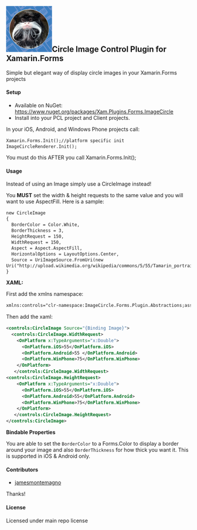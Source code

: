 ## ![](Common/circle_image_icon.png)Circle Image Control Plugin for Xamarin.Forms

Simple but elegant way of display circle images in your Xamarin.Forms projects

#### Setup
* Available on NuGet: https://www.nuget.org/packages/Xam.Plugins.Forms.ImageCircle
* Install into your PCL project and Client projects.

In your iOS, Android, and Windows Phone projects call:

```
Xamarin.Forms.Init();//platform specific init
ImageCircleRenderer.Init();
```

You must do this AFTER you call Xamarin.Forms.Init();

#### Usage
Instead of using an Image simply use a CircleImage instead!

You **MUST** set the width & height requests to the same value and you will want to use AspectFill. Here is a sample:
```
new CircleImage
{
  BorderColor = Color.White,
  BorderThickness = 3,
  HeightRequest = 150,
  WidthRequest = 150,
  Aspect = Aspect.AspectFill,
  HorizontalOptions = LayoutOptions.Center,
  Source = UriImageSource.FromUri(new Uri("http://upload.wikimedia.org/wikipedia/commons/5/55/Tamarin_portrait.JPG"))
}
```

**XAML:**

First add the xmlns namespace:
```xml
xmlns:controls="clr-namespace:ImageCircle.Forms.Plugin.Abstractions;assembly=ImageCircle.Forms.Plugin.Abstractions"
```

Then add the xaml:

```xml
<controls:CircleImage Source="{Binding Image}">
  <controls:CircleImage.WidthRequest>
    <OnPlatform x:TypeArguments="x:Double">
      <OnPlatform.iOS>55</OnPlatform.iOS>
      <OnPlatform.Android>55 </OnPlatform.Android>
      <OnPlatform.WinPhone>75</OnPlatform.WinPhone>
    </OnPlatform>
   </controls:CircleImage.WidthRequest>
<controls:CircleImage.HeightRequest>
    <OnPlatform x:TypeArguments="x:Double">
      <OnPlatform.iOS>55</OnPlatform.iOS>
      <OnPlatform.Android>55</OnPlatform.Android>
      <OnPlatform.WinPhone>75</OnPlatform.WinPhone>
    </OnPlatform>
   </controls:CircleImage.HeightRequest>
</controls:CircleImage>
```


**Bindable Properties**

You are able to set the ```BorderColor``` to a Forms.Color to display a border around your image and also ```BorderThickness``` for how thick you want it. This is supported in iOS & Android only.




#### Contributors
* [jamesmontemagno](https://github.com/jamesmontemagno)

Thanks!

#### License
Licensed under main repo license
